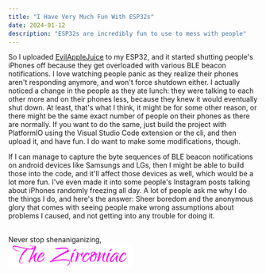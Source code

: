 ```yaml
---
title: "I Have Very Much Fun With ESP32s"
date: 2024-01-12
description: "ESP32s are incredibly fun to use to mess with people"
---
```

So I uploaded <a style="text-decoration:underline;" href="https://github.com/ckcr4lyf/EvilAppleJuice-ESP32" target="_blank" rel="noopener noreferrer">EvilAppleJuice</a> to my ESP32, and it started shutting people's iPhones off because they get overloaded with various BLE beacon notifications. I love watching people panic as they realize their phones aren't responding anymore, and won't force shutdown either. I actually noticed a change in the people as they ate lunch: they were talking to each other more and on their phones less, because they knew it would eventually shut down. At least, that's what I think, it might be for some other reason, or there might be the same exact number of people on their phones as there are normally. If you want to do the same, just build the project with PlatformIO using the Visual Studio Code extension or the cli, and then upload it, and have fun. I do want to make some modifications, though.  
  
If I can manage to capture the byte sequences of BLE beacon notifications on android devices like Samsungs and LGs, then I might be able to build those into the code, and it'll affect those devices as well, which would be a lot more fun. I've even made it into some people's Instagram posts talking about iPhones randomly freezing all day. A lot of people ask me why I do the things I do, and here's the answer: Sheer boredom and the anonymous glory that comes with seeing people make wrong assumptions about problems I caused, and not getting into any trouble for doing it.
&nbsp;  
&nbsp;  

Never stop shenaniganizing,  
<img src="https://github.com/ZirconiaCubed3v2/ZirconiaCubed3v2.github.io/blob/main/_images/sig.png?raw=true" alt="signature" style="width:250px;"/>